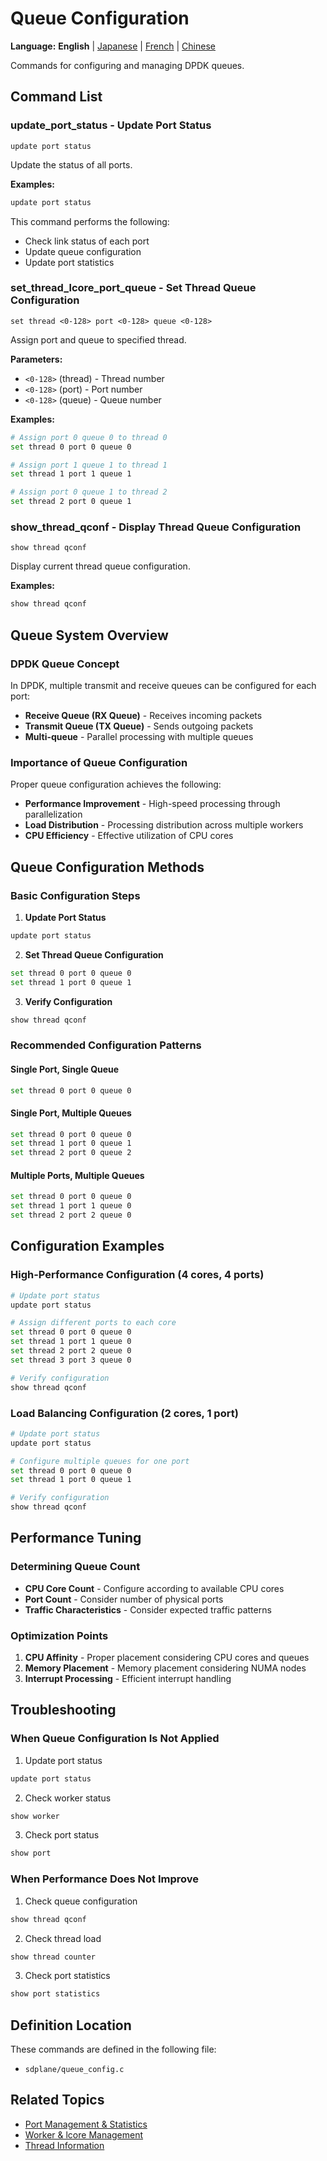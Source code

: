# Queue Configuration

**Language:** **English** | [Japanese](ja/queue-configuration.md) | [French](fr/queue-configuration.md) | [Chinese](zh/queue-configuration.md)

Commands for configuring and managing DPDK queues.

## Command List

### update_port_status - Update Port Status
```
update port status
```

Update the status of all ports.

**Examples:**
```bash
update port status
```

This command performs the following:
- Check link status of each port
- Update queue configuration
- Update port statistics

### set_thread_lcore_port_queue - Set Thread Queue Configuration
```
set thread <0-128> port <0-128> queue <0-128>
```

Assign port and queue to specified thread.

**Parameters:**
- `<0-128>` (thread) - Thread number
- `<0-128>` (port) - Port number
- `<0-128>` (queue) - Queue number

**Examples:**
```bash
# Assign port 0 queue 0 to thread 0
set thread 0 port 0 queue 0

# Assign port 1 queue 1 to thread 1
set thread 1 port 1 queue 1

# Assign port 0 queue 1 to thread 2
set thread 2 port 0 queue 1
```

### show_thread_qconf - Display Thread Queue Configuration
```
show thread qconf
```

Display current thread queue configuration.

**Examples:**
```bash
show thread qconf
```

## Queue System Overview

### DPDK Queue Concept
In DPDK, multiple transmit and receive queues can be configured for each port:

- **Receive Queue (RX Queue)** - Receives incoming packets
- **Transmit Queue (TX Queue)** - Sends outgoing packets
- **Multi-queue** - Parallel processing with multiple queues

### Importance of Queue Configuration
Proper queue configuration achieves the following:
- **Performance Improvement** - High-speed processing through parallelization
- **Load Distribution** - Processing distribution across multiple workers
- **CPU Efficiency** - Effective utilization of CPU cores

## Queue Configuration Methods

### Basic Configuration Steps
1. **Update Port Status**
```bash
update port status
```

2. **Set Thread Queue Configuration**
```bash
set thread 0 port 0 queue 0
set thread 1 port 0 queue 1
```

3. **Verify Configuration**
```bash
show thread qconf
```

### Recommended Configuration Patterns

#### Single Port, Single Queue
```bash
set thread 0 port 0 queue 0
```

#### Single Port, Multiple Queues
```bash
set thread 0 port 0 queue 0
set thread 1 port 0 queue 1
set thread 2 port 0 queue 2
```

#### Multiple Ports, Multiple Queues
```bash
set thread 0 port 0 queue 0
set thread 1 port 1 queue 0
set thread 2 port 2 queue 0
```

## Configuration Examples

### High-Performance Configuration (4 cores, 4 ports)
```bash
# Update port status
update port status

# Assign different ports to each core
set thread 0 port 0 queue 0
set thread 1 port 1 queue 0
set thread 2 port 2 queue 0
set thread 3 port 3 queue 0

# Verify configuration
show thread qconf
```

### Load Balancing Configuration (2 cores, 1 port)
```bash
# Update port status
update port status

# Configure multiple queues for one port
set thread 0 port 0 queue 0
set thread 1 port 0 queue 1

# Verify configuration
show thread qconf
```

## Performance Tuning

### Determining Queue Count
- **CPU Core Count** - Configure according to available CPU cores
- **Port Count** - Consider number of physical ports
- **Traffic Characteristics** - Consider expected traffic patterns

### Optimization Points
1. **CPU Affinity** - Proper placement considering CPU cores and queues
2. **Memory Placement** - Memory placement considering NUMA nodes
3. **Interrupt Processing** - Efficient interrupt handling

## Troubleshooting

### When Queue Configuration Is Not Applied
1. Update port status
```bash
update port status
```

2. Check worker status
```bash
show worker
```

3. Check port status
```bash
show port
```

### When Performance Does Not Improve
1. Check queue configuration
```bash
show thread qconf
```

2. Check thread load
```bash
show thread counter
```

3. Check port statistics
```bash
show port statistics
```

## Definition Location

These commands are defined in the following file:
- `sdplane/queue_config.c`

## Related Topics

- [Port Management & Statistics](port-management.md)
- [Worker & lcore Management](worker-management.md)
- [Thread Information](thread-information.md)